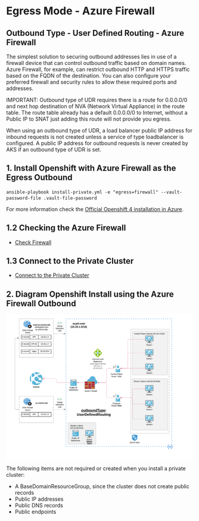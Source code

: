 # Egress Mode - Azure Firewall

## Outbound Type - User Defined Routing - Azure Firewall

The simplest solution to securing outbound addresses lies in use of a firewall device that can control outbound traffic based on domain names. Azure Firewall, for example, can restrict outbound HTTP and HTTPS traffic based on the FQDN of the destination. You can also configure your preferred firewall and security rules to allow these required ports and addresses.

IMPORTANT: Outbound type of UDR requires there is a route for 0.0.0.0/0 and next hop destination of NVA (Network Virtual Appliance) in the route table. The route table already has a default 0.0.0.0/0 to Internet, without a Public IP to SNAT just adding this route will not provide you egress.

When using an outbound type of UDR, a load balancer public IP address for inbound requests is not created unless a service of type loadbalancer is configured. A public IP address for outbound requests is never created by AKS if an outbound type of UDR is set.

## 1. Install Openshift with Azure Firewall as the Egress Outbound

```
ansible-playbook install-private.yml -e "egress=firewall" --vault-password-file .vault-file-password
```

For more information check the [Official Openshift 4 installation in
Azure](https://docs.openshift.com/container-platform/4.6/installing/installing_azure/installing-azure-private.html#installation-azure-user-defined-routing_installing-azure-private).

## 1.2 Checking the Azure Firewall

* [Check Firewall](/docs/check_firewall.md)

## 1.3 Connect to the Private Cluster

* [Connect to the Private Cluster](/docs/connect-private-cluster.md)

## 2. Diagram Openshift Install using the Azure Firewall Outbound

<img align="center" width="850" src="pics/egress_azure_fw.png">

The following items are not required or created when you install a private cluster:

* A BaseDomainResourceGroup, since the cluster does not create public records
* Public IP addresses
* Public DNS records
* Public endpoints
